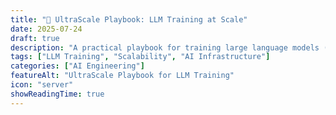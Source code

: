 ```yaml
---
title: "🚀 UltraScale Playbook: LLM Training at Scale"
date: 2025-07-24
draft: true
description: "A practical playbook for training large language models (LLMs) at ultra scale, covering infrastructure, best practices, and lessons learned."
tags: ["LLM Training", "Scalability", "AI Infrastructure"]
categories: ["AI Engineering"]
featureAlt: "UltraScale Playbook for LLM Training"
icon: "server"
showReadingTime: true
---
```

